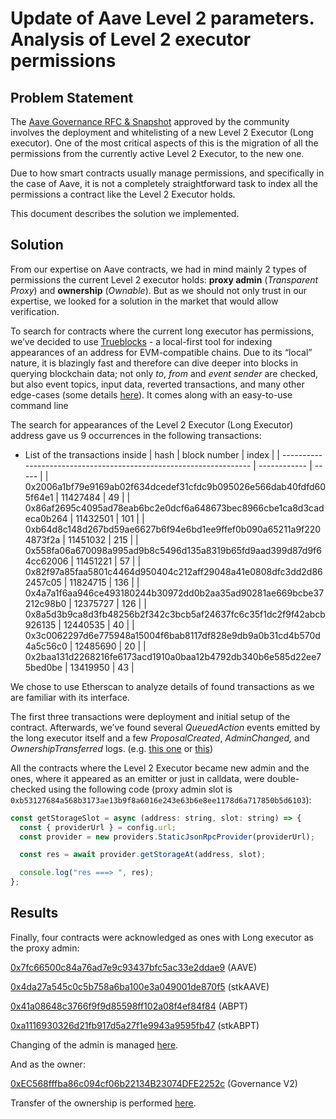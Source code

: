 # Update of Aave Level 2 parameters. Analysis of Level 2 executor permissions

## Problem Statement

The [Aave Governance RFC & Snapshot](https://snapshot.org/#/aave.eth/proposal/0x296983800a2f7bd6227dda45a106e40e759a75e1c908456af4c2f6d6f668c540) approved by the community involves the deployment and whitelisting of a new Level 2 Executor (Long executor). One of the most critical aspects of this is the migration of all the permissions from the currently active Level 2 Executor, to the new one.

Due to how smart contracts usually manage permissions, and specifically in the case of Aave, it is not a completely straightforward task to index all the permissions a contract like the Level 2 Executor holds.

This document describes the solution we implemented.

## Solution

From our expertise on Aave contracts, we had in mind mainly 2 types of permissions the current Level 2 executor holds: **proxy admin** (_Transparent Proxy_) and **ownership** (_Ownable_). But as we should not only trust in our expertise, we looked for a solution in the market that would allow verification.

To search for contracts where the current long executor has permissions, we’ve decided to use [Trueblocks](https://trueblocks.io/) - a local-first tool for indexing appearances of an address for EVM-compatible chains. Due to its “local” nature, it is blazingly fast and therefore can dive deeper into blocks in querying blockchain data; not only _to_, _from_ and _event sender_ are checked, but also event topics, input data, reverted transactions, and many other edge-cases (some details [here](https://trueblocks.io/blog/indexing-addresses-on-the-ethereum-blockchain/)). It comes along with an easy-to-use command line

The search for appearances of the Level 2 Executor (Long Executor) address gave us 9 occurrences in the following transactions:

- List of the transactions inside
  | hash | block number | index |
  | ------------------------------------------------------------------ | ------------ | ----- |
  | 0x2006a1bf79e9169ab02f634dcedef31cfdc9b095026e566dab40fdfd605f64e1 | 11427484 | 49 |
  | 0x86af2695c4095ad78eab6bc2e0dcf6a648673bec8966cbe1ca8d3cadeca0b264 | 11432501 | 101 |
  | 0xb64d8c148d267bd59ae6627b6f94e6bd1ee9ffef0b090a65211a9f2204873f2a | 11451032 | 215 |
  | 0x558fa06a670098a995ad9b8c5496d135a8319b65fd9aad399d87d9f64cc62006 | 11451221 | 57 |
  | 0x82f97a85faa5801c4464d950404c212aff29048a41e0808dfc3dd2d862457c05 | 11824715 | 136 |
  | 0x4a7a1f6aa946ce493180244b30972dd0b2aa35ad90281ae669bcbe37212c98b0 | 12375727 | 126 |
  | 0x8a5d3b9ca8d3fb48256b2f342c3bcb5af24637fc6c35f1dc2f9f42abcb926135 | 12440535 | 40 |
  | 0x3c0062297d6e775948a15004f6bab8117df828e9db9a0b31cd4b570d4a5c56c0 | 12485690 | 20 |
  | 0x2baa131d2268216fe6173acd1910a0baa12b4792db340b6e585d22ee75bed0be | 13419950 | 43 |

We chose to use Etherscan to analyze details of found transactions as we are familiar with its interface.

The first three transactions were deployment and initial setup of the contract. Afterwards, we’ve found several _QueuedAction_ events emitted by the long executor itself and a few _ProposalCreated_, _AdminChanged,_ and _OwnershipTransferred_ logs. (e.g. [this one](https://etherscan.io/tx/0x558fa06a670098a995ad9b8c5496d135a8319b65fd9aad399d87d9f64cc62006#eventlog) or [this](https://etherscan.io/tx/0xb64d8c148d267bd59ae6627b6f94e6bd1ee9ffef0b090a65211a9f2204873f2a#eventlog))

All the contracts where the Level 2 Executor became new admin and the ones, where it appeared as an emitter or just in calldata, were double-checked using the following code (proxy admin slot is `0xb53127684a568b3173ae13b9f8a6016e243e63b6e8ee1178d6a717850b5d6103`):

```jsx
const getStorageSlot = async (address: string, slot: string) => {
  const { providerUrl } = config.url;
  const provider = new providers.StaticJsonRpcProvider(providerUrl);

  const res = await provider.getStorageAt(address, slot);

  console.log("res ===> ", res);
};
```

## Results

Finally, four contracts were acknowledged as ones with Long executor as the proxy admin:

[0x7fc66500c84a76ad7e9c93437bfc5ac33e2ddae9](https://etherscan.io/address/0x7fc66500c84a76ad7e9c93437bfc5ac33e2ddae9) (AAVE)

[0x4da27a545c0c5b758a6ba100e3a049001de870f5](https://etherscan.io/address/0x4da27a545c0c5b758a6ba100e3a049001de870f5) (stkAAVE)

[0x41a08648c3766f9f9d85598ff102a08f4ef84f84](https://etherscan.io/address/0x41a08648c3766f9f9d85598ff102a08f4ef84f84) (ABPT)

[0xa1116930326d21fb917d5a27f1e9943a9595fb47](https://etherscan.io/address/0xa1116930326d21fb917d5a27f1e9943a9595fb47) (stkABPT)

Changing of the admin is managed [here](../src/contracts/ProposalPayloadNewLongExecutor.sol#L56).

And as the owner:

[0xEC568fffba86c094cf06b22134B23074DFE2252c](https://etherscan.io/address/0xec568fffba86c094cf06b22134b23074dfe2252c) (Governance V2)

Transfer of the ownership is performed [here](../src/contracts/ProposalPayloadNewLongExecutor.sol#L55).
